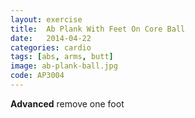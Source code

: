 ```yaml
---
layout: exercise
title:  Ab Plank With Feet On Core Ball
date:   2014-04-22
categories: cardio
tags: [abs, arms, butt]
image: ab-plank-ball.jpg
code: AP3004
---
```


**Advanced** remove one foot